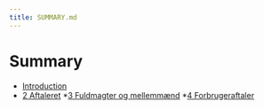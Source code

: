 ```yaml
---
title: SUMMARY.md
---
```

# Summary

* [Introduction](README.md)
* [2 Aftaleret](2-aftaleret.md)
*[3 Fuldmagter og mellemmænd](3fuldmagter-og-mellemmænd.md)
*[4 Forbrugeraftaler](4-Forbrugeraftaler.md)
<!-- * [1 Retskilder, retssystemet og juridisk metode](1Retskilder,retssystemetogjuridiskmetode.md) -->
